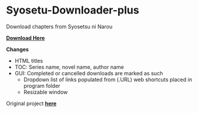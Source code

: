 # Syosetu-Downloader-plus
Download chapters from Syosetsu ni Narou

**[Download Here](https://github.com/setsumi/Syosetu-Downloader-plus/releases/)**

**Changes**
- HTML titles
- TOC: Series name, novel name, author name
- GUI: Completed or cancelled downloads are marked as such
    - Dropdown list of links populated from (.URL) web shortcuts placed in program folder
    - Resizable window
    


Original project **[here](https://github.com/LordZero25/Syosetu-Downloader/)**
